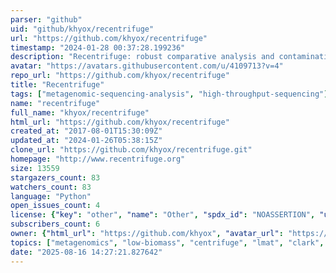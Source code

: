 ```yaml
---
parser: "github"
uid: "github/khyox/recentrifuge"
url: "https://github.com/khyox/recentrifuge"
timestamp: "2024-01-28 00:37:28.199236"
description: "Recentrifuge: robust comparative analysis and contamination removal for metagenomics"
avatar: "https://avatars.githubusercontent.com/u/4109713?v=4"
repo_url: "https://github.com/khyox/recentrifuge"
title: "Recentrifuge"
tags: ["metagenomic-sequencing-analysis", "high-throughput-sequencing"]
name: "recentrifuge"
full_name: "khyox/recentrifuge"
html_url: "https://github.com/khyox/recentrifuge"
created_at: "2017-08-01T15:30:09Z"
updated_at: "2024-01-26T05:38:15Z"
clone_url: "https://github.com/khyox/recentrifuge.git"
homepage: "http://www.recentrifuge.org"
size: 13559
stargazers_count: 83
watchers_count: 83
language: "Python"
open_issues_count: 4
license: {"key": "other", "name": "Other", "spdx_id": "NOASSERTION", "url": null, "node_id": "MDc6TGljZW5zZTA="}
subscribers_count: 6
owner: {"html_url": "https://github.com/khyox", "avatar_url": "https://avatars.githubusercontent.com/u/4109713?v=4", "login": "khyox", "type": "User"}
topics: ["metagenomics", "low-biomass", "centrifuge", "lmat", "clark", "kraken", "comparative-genomics", "ngs", "robustness", "contamination", "nanopore"]
date: "2025-08-16 14:27:21.827642"
---
```

